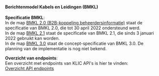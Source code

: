#### Berichtenmodel Kabels en Leidingen (BMKL)



**Specificatie BMKL**:  \
In de map [BMKL 2.0 (B2B-koppeling beheerdersinformatie)](BMKL%202.0%20(B2B-koppeling%20beheerdersinformatie)/README.md) staat de specificatie van BMKL 2.0, die tot 30 april 2022 ondersteund  werd.  \
In de map [BMKL 2.1](BMKL%202.1/README.md) staat de specificatie van BMKL 2.1, die sinds 3 januari 2022 gebruikt kan worden.   \
In de map [BMKL 3.0](BMKL%203.0/README.md) staat de concept-specificatie van BMKL 3.0. De planning van de implementatie is nog niet bekend.



**Overzicht van endpoints**:  \
Een overzicht met endpoints van KLIC API's is hier te vinden:  \
[Overzicht API endpoints](../API%20management/Overzicht%20endpoints%20KLIC%20APIs.md)

